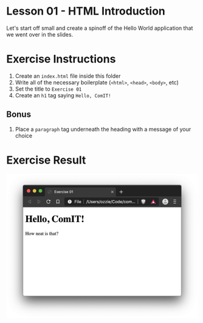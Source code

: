 # Lesson 01 - HTML Introduction

Let's start off small and create a spinoff of the Hello World application that we went over in the slides.

# Exercise Instructions

1. Create an `index.html` file inside this folder
2. Write all of the necessary boilerplate (`<html>`, `<head>`, `<body>`, etc)
3. Set the title to `Exercise 01`
4. Create an `h1` tag saying `Hello, ComIT!`

## Bonus

1. Place a `paragraph` tag underneath the heading with a message of your choice

# Exercise Result

![Exercise 01 result](result.png)
